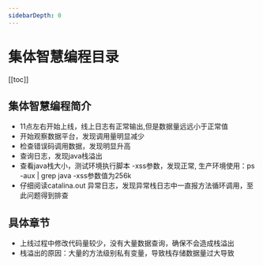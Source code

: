 ```yaml
---
sidebarDepth: 0
---
```


# 集体智慧编程目录

[[toc]]

## 集体智慧编程简介

- 11点左右开始上线，线上日志有正常输出,但是数据量远远小于正常值
- 开始观察数据平台，发现调用量明显减少
- 检查错误码调用数据，发现明显升高
- 查询日志，发现java栈溢出
- 查看java栈大小，测试环境执行脚本 -xss参数，发现正常, 生产环境使用：ps -aux | grep java -xss参数值为256k
- 仔细阅读catalina.out 异常日志，发现异常栈日志中一直报方法循环调用，至此问题得到排查

## 具体章节

- 上线过程中修改代码量较少，没有大量数据查询，确保不会造成栈溢出
- 栈溢出的原因：大量的方法级别私有变量，导致栈存储数据量过大导致